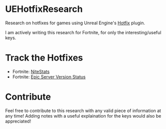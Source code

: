 # UEHotfixResearch
 Research on hotfixes for games using Unreal Engine's [Hotfix](https://docs.unrealengine.com/5.0/en-US/API/Plugins/Hotfix/) plugin.

 I am actively writing this research for Fortnite, for only the interesting/useful keys. 

# Track the Hotfixes
- Fortnite: [NiteStats](https://discord.gg/wJp9ZEp)
- Fortnite: [Epic Server Version Status](https://discord.gg/z9TPuevz6s)

# Contribute
 Feel free to contribute to this research with any valid piece of information at any time! Adding notes with a useful explaination for the keys would also be appreciated!
